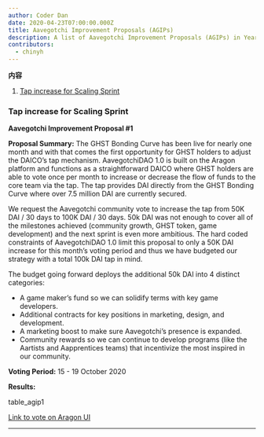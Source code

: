 ```yaml
---
author: Coder Dan
date: 2020-04-23T07:00:00.000Z
title: Aavegotchi Improvement Proposals (AGIPs)
description: A list of Aavegotchi Improvement Proposals (AGIPs) in Year 2020
contributors:
  - chinyh
---
```


<div class="contentsBox">

**内容**

<ol>
<li><a href=#tap-increase-for-scaling-sprint>Tap increase for Scaling Sprint</a></li>
</ol>

</div>

### Tap increase for Scaling Sprint

**Aavegotchi Improvement Proposal #1**

**Proposal Summary:** The GHST Bonding Curve has been live for nearly one month and with that comes the first opportunity for GHST holders to adjust the DAICO’s tap mechanism. AavegotchiDAO 1.0 is built on the Aragon platform and functions as a straightforward DAICO where GHST holders are able to vote once per month to increase or decrease the flow of funds to the core team via the tap. The tap provides DAI directly from the GHST Bonding Curve where over 7.5 million DAI are currently secured.

We request the Aavegotchi community vote to increase the tap from 50K DAI / 30 days to 100K DAI / 30 days. 50k DAI was not enough to cover all of the milestones achieved (community growth, GHST token, game development) and the next sprint is even more ambitious. The hard coded constraints of AavegotchiDAO 1.0 limit this proposal to only a 50K DAI increase for this month’s voting period and thus we have budgeted our strategy with a total 100k DAI tap in mind.

The budget going forward deploys the additional 50k DAI into 4 distinct categories:

- A game maker’s fund so we can solidify terms with key game developers.
- Additional contracts for key positions in marketing, design, and development.
- A marketing boost to make sure Aavegotchi’s presence is expanded.
- Community rewards so we can continue to develop programs (like the Aartists and Aapprentices teams) that incentivize the most inspired in our community.

**Voting Period:** 15 - 19 October 2020

**Results:**

table_agip1

[Link to vote on Aragon UI](https://client.aragon.org/#/aavegotchi/0xf63e1edbcb3be8d5fb124f4a228f5412f48e5ae7/vote/0/)

<hr>
